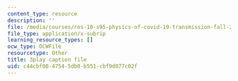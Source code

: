 ```yaml
---
content_type: resource
description: ''
file: /media/courses/res-10-s95-physics-of-covid-19-transmission-fall-2020/c44cbf0047545db0b551cbf9d077c02f_6sXqF5pz0bs.vtt
file_type: application/x-subrip
learning_resource_types: []
ocw_type: OCWFile
resourcetype: Other
title: 3play caption file
uid: c44cbf00-4754-5db0-b551-cbf9d077c02f
---
```

